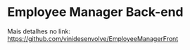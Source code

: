 # Employee Manager Back-end

Mais detalhes no link: https://github.com/vinidesenvolve/EmployeeManagerFront

